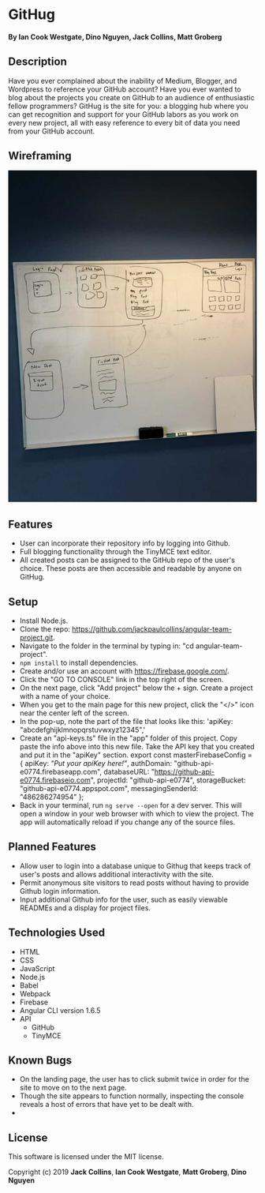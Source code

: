 # GitHug

#### By **Ian Cook Westgate**, **Dino Nguyen**, **Jack Collins**, **Matt Groberg**

## Description

Have you ever complained about the inability of Medium, Blogger, and Wordpress to reference your GitHub account? Have you ever wanted to blog about the projects you create on GitHub to an audience of enthusiastic fellow programmers? GitHug is the site for you: a blogging hub where you can get recognition and support for your GitHub labors as you work on every new project, all with easy reference to every bit of data you need from your GitHub account.

## Wireframing

![Original conception of GitHug when its name was "Blog Boyz"](src/assets/images/githug-wireframe.jpg)

## Features

* User can incorporate their repository info by logging into Github.
* Full blogging functionality through the TinyMCE text editor.
* All created posts can be assigned to the GitHub repo of the user's choice. These posts are then accessible and readable by anyone on GitHug.

## Setup

* Install Node.js.
* Clone the repo: https://github.com/jackpaulcollins/angular-team-project.git.
* Navigate to the folder in the terminal by typing in: "cd angular-team-project".
* `npm install` to install dependencies.
* Create and/or use an account with https://firebase.google.com/.
* Click the "GO TO CONSOLE" link in the top right of the screen.
* On the next page, click "Add project" below the + sign. Create a project with a name of your choice.
* When you get to the main page for this new project, click the "</>" icon near the center left of the screen.
* In the pop-up, note the part of the file that looks like this:
  'apiKey: "abcdefghijklmnopqrstuvwxyz12345",'
* Create an "api-keys.ts" file in the "app" folder of this project. Copy paste the info above into this new file. Take the API key that you created and put it in the "apiKey" section.
  export const masterFirebaseConfig = {
    apiKey: _"Put your apiKey here!"_,
    authDomain: "github-api-e0774.firebaseapp.com",
    databaseURL: "https://github-api-e0774.firebaseio.com",
    projectId: "github-api-e0774",
    storageBucket: "github-api-e0774.appspot.com",
    messagingSenderId: "486286274954"
  };
* Back in your terminal, run `ng serve --open` for a dev server. This will open a window in your web browser with which to view the project. The app will automatically reload if you change any of the source files.

## Planned Features

* Allow user to login into a database unique to Githug that keeps track of user's posts and allows additional interactivity with the site.
* Permit anonymous site visitors to read posts without having to provide Github login information.
* Input additional Github info for the user, such as easily viewable READMEs and a display for project files.

## Technologies Used

* HTML
* CSS
* JavaScript
* Node.js
* Babel
* Webpack
* Firebase
* Angular CLI version 1.6.5
* API
  * GitHub
  * TinyMCE

## Known Bugs

* On the landing page, the user has to click submit twice in order for the site to move on to the next page.
* Though the site appears to function normally, inspecting the console reveals a host of errors that have yet to be dealt with.
* 

## License

This software is licensed under the MIT license.

Copyright (c) 2019 **Jack Collins**, **Ian Cook Westgate**, **Matt Groberg**, **Dino Nguyen**
